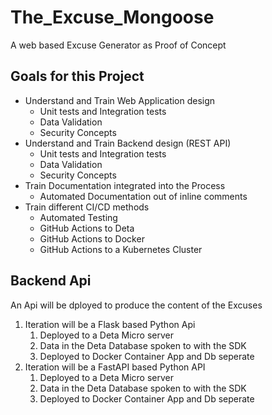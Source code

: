 # The_Excuse_Mongoose

A web based Excuse Generator as Proof of Concept

## Goals for this Project

- Understand and Train Web Application design
  - Unit tests and Integration tests
  - Data Validation
  - Security Concepts
- Understand and Train Backend design (REST API)
  - Unit tests and Integration tests
  - Data Validation
  - Security Concepts
- Train Documentation integrated into the Process
  - Automated Documentation out of inline comments
- Train different CI/CD methods
  - Automated Testing
  - GitHub Actions to Deta
  - GitHub Actions to Docker
  - GitHub Actions to a Kubernetes Cluster

## Backend Api

An Api will be dployed to produce the content of the Excuses

1. Iteration will be a Flask based Python Api  
   1. Deployed to a Deta Micro server
   2. Data in the Deta Database spoken to with the SDK
   3. Deployed to Docker Container App and Db seperate
2. Iteration will be a FastAPI based Python API
   1. Deployed to a Deta Micro server
   2. Data in the Deta Database spoken to with the SDK
   3. Deployed to Docker Container App and Db seperate
